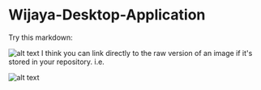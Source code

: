 # Wijaya-Desktop-Application

Try this markdown:

![alt text](http://url/to/img.png)
I think you can link directly to the raw version of an image if it's stored in your repository. i.e.

![alt text](https://raw.githubusercontent.com/username/projectname/branch/path/to/img.png)

